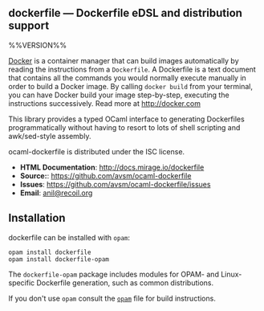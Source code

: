 dockerfile — Dockerfile eDSL and distribution support
-----------------------------------------------------
%%VERSION%%

[Docker](http://docker.com) is a container manager that can build images
automatically by reading the instructions from a `Dockerfile`. A Dockerfile is
a text document that contains all the commands you would normally execute
manually in order to build a Docker image. By calling `docker build` from your
terminal, you can have Docker build your image step-by-step, executing the
instructions successively.  Read more at <http://docker.com>

This library provides a typed OCaml interface to generating Dockerfiles
programmatically without having to resort to lots of shell scripting and
awk/sed-style assembly.

ocaml-dockerfile is distributed under the ISC license.

- **HTML Documentation**: http://docs.mirage.io/dockerfile
- **Source:**: https://github.com/avsm/ocaml-dockerfile
- **Issues**: https://github.com/avsm/ocaml-dockerfile/issues
- **Email**: <anil@recoil.org>

## Installation

dockerfile can be installed with `opam`:

    opam install dockerfile
    opam install dockerfile-opam

The `dockerfile-opam` package includes modules for OPAM- and Linux-specific
Dockerfile generation, such as common distributions.

If you don't use `opam` consult the [`opam`](opam) file for build
instructions.
